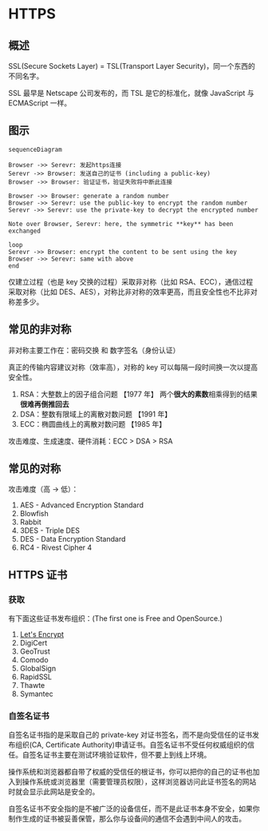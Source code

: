 # HTTPS

## 概述

SSL(Secure Sockets Layer) = TSL(Transport Layer Security)，同一个东西的不同名字。

SSL 最早是 Netscape 公司发布的，而 TSL 是它的标准化，就像 JavaScript 与 ECMAScript 一样。

## 图示

```mermaid
sequenceDiagram

Browser ->> Serevr: 发起https连接
Serevr ->> Browser: 发送自己的证书 (including a public-key)
Browser ->> Browser: 验证证书，验证失败将中断此连接

Browser ->> Browser: generate a random number
Browser ->> Serevr: use the public-key to encrypt the random number
Serevr ->> Serevr: use the private-key to decrypt the encrypted number

Note over Browser, Serevr: here, the symmetric **key** has been exchanged

loop
Serevr ->> Browser: encrypt the content to be sent using the key
Browser ->> Serevr: same with above
end

```

仅建立过程（也是 key 交换的过程）采取非对称（比如 RSA、ECC），通信过程采取对称（比如 DES、AES），对称比非对称的效率更高，而且安全性也不比非对称差多少。

## 常见的非对称

非对称主要工作在：密码交换 和 数字签名（身份认证）

真正的传输内容建议对称（效率高），对称的 key 可以每隔一段时间换一次以提高安全性。

1. RSA：大整数上的因子组合问题 【1977 年】
   两个**很大的素数**相乘得到的结果**很难再倒推回去**
2. DSA：整数有限域上的离散对数问题 【1991 年】
3. ECC：椭圆曲线上的离散对数问题 【1985 年】

攻击难度、生成速度、硬件消耗：ECC > DSA > RSA

## 常见的对称

攻击难度（高 -> 低）：

1. AES - Advanced Encryption Standard
2. Blowfish
3. Rabbit
4. 3DES - Triple DES
5. DES - Data Encryption Standard
6. RC4 - Rivest Cipher 4

## HTTPS 证书

### 获取

有下面这些证书发布组织：(The first one is Free and OpenSource.)

1. [Let's Encrypt](https://letsencrypt.org)
2. DigiCert
3. GeoTrust
4. Comodo
5. GlobalSign
6. RapidSSL
7. Thawte
8. Symantec

### 自签名证书

自签名证书指的是采取自己的 private-key 对证书签名，而不是向受信任的证书发布组织(CA, Certificate Authority)申请证书。自签名证书不受任何权威组织的信任。自签名证书主要在测试环境验证软件，但不要上到线上环境。

操作系统和浏览器都自带了权威的受信任的根证书，你可以把你的自己的证书也加入到操作系统或浏览器里（需要管理员权限），这样浏览器访问此证书签名的网站时就会显示此网站是安全的。

自签名证书不安全指的是不被广泛的设备信任，而不是此证书本身不安全，如果你制作生成的证书被妥善保管，那么你与设备间的通信不会遇到中间人的攻击。
